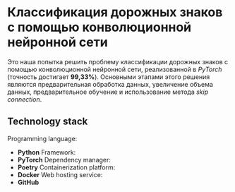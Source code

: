 # Классификация дорожных знаков с помощью конволюционной нейронной сети

Это наша попытка решить проблему классификации дорожных знаков с помощью конволюционной нейронной сети, реализованной в *PyTorch* (точность достигает **99,33%**). Основными этапами этого решения являются предварительная обработка данных, увеличение объема данных, предварительное обучение и использование метода *skip connection*.

## Technology stack

Programming language:
* **Python**
Framework:
* **PyTorch**
Dependency manager:
* **Poetry**
Containerization platform:
* **Docker**
Web hosting service:
* **GitHub**

